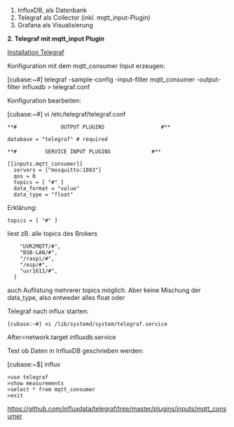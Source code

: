 1.  InfluxDB, als Datenbank
2.  Telegraf als Collector (inkl. mqtt_input-Plugin)
3.  Grafana als Visualisierung

**2. Telegraf mit mqtt_input Plugin**

[Installation Telegraf](https://docs.influxdata.com/telegraf/v1.9/introduction/installation/)



Konfiguration mit dem mqtt_consumer Input erzeugen:


[cubase:~#] telegraf -sample-config -input-filter mqtt_consumer -output-filter influxdb > telegraf.conf

Konfiguration bearbeiten:

[cubase:~#] vi /etc/telegraf/telegraf.conf



```
**#              OUTPUT PLUGINS                  #**

database = "telegraf" # required 

**#         SERVICE INPUT PLUGINS             #**

[[inputs.mqtt_consumer]]
  servers = ["mosquitto:1883"]
  qos = 0
  topics = [ "#" ]
  data_format = "value"
  data_type = "float"
```


Erklärung:

``` topics = [ "#" ]  ```

liest zB. alle topics des Brokers

``` topics = [
    "UVR2MQTT/#",
    "BSB-LAN/#",
    "/raspi/#",
    "/esp/#",
    "uvr1611/#",
  ] 
 ```
  
  auch Auflistung mehrerer topics möglich.
  Aber keine Mischung der data_type, also entweder alles float oder


Telegraf nach influx starten:

 ```[cubase:~#] vi /lib/systemd/system/telegraf.service ```



After=network.target influxdb.service




Test ob Daten in InfluxDB geschrieben werden:


[cubase:~$] influx
```
>use telegraf
>show measurements
>select * from mqtt_consumer
>exit
```


https://github.com/influxdata/telegraf/tree/master/plugins/inputs/mqtt_consumer

